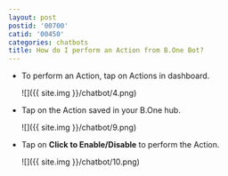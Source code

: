 ```yaml
---
layout: post
postid: '00700'
catid: '00450'
categories: chatbots
title: How do I perform an Action from B.One Bot?
---
```


- To perform an Action, tap on Actions in dashboard.

  ![]({{ site.img }}/chatbot/4.png)

- Tap on the Action saved in your B.One hub.

  ![]({{ site.img }}/chatbot/9.png)

- Tap on **Click to Enable/Disable** to perform the Action.

  ![]({{ site.img }}/chatbot/10.png)